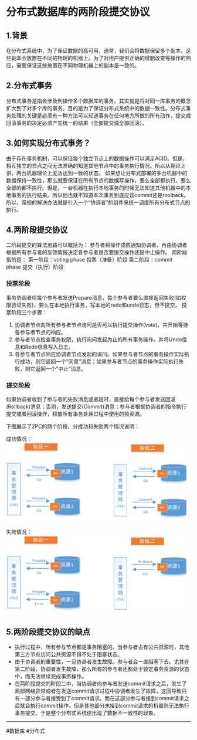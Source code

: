 # 分布式数据库的两阶段提交协议
## 1.背景
在分布式系统中，为了保证数据的高可用，通常，我们会将数据保留多个副本，这些副本会放置在不同的物理的机器上。为了对用户提供正确的增删改查等操作的响应，需要保证这些放置在不同物理机器上的副本是一致的。

## 2.分布式事务
分布式事务是指会涉及到操作多个数据库的事务。其实就是将对同一库事务的概念扩大到了对多个库的事务。目的是为了保证分布式系统中的数据一致性。分布式事务处理的关键是必须有一种方法可以知道事务在任何地方所做的所有动作，提交或回滚事务的决定必须产生统一的结果（全部提交或全部回滚）。

## 3.如何实现分布式事务？
由于存在事务机制，可以保证每个独立节点上的数据操作可以满足ACID。但是，相互独立的节点之间无法准确的知道其他节点中的事务执行情况。所以从理论上讲，两台机器理论上无法达到一致的状态。
如果想让分布式部署的多台机器中的数据保持一致性，那么就要保证在所有节点的数据写操作，要么全部都执行，要么全部的都不执行。但是，一台机器在执行本地事务的时候无法知道其他机器中的本地事务的执行结果。所以他也就不知道本次事务到底应该commit还是roolback。所以，常规的解决办法就是引入一个“协调者”的组件来统一调度所有分布式节点的执行。

## 4.两阶段提交协议
二阶段提交的算法思路可以概括为： 参与者将操作成败通知协调者，再由协调者根据所有参与者的反馈情报决定各参与者是否要提交操作还是中止操作。
两阶段指的是：
第一阶段：voting phase 投票（准备）阶段
第二阶段：commit phase 提交（执行）阶段

### 投票阶段
事务协调者给每个参与者发送Prepare消息，每个参与者要么直接返回失败(如权限验证失败)，要么在本地执行事务，写本地的redo和undo日志，但不提交。
投票阶段三个步骤：
1. 协调者节点向所有参与者节点询问是否可以执行提交操作(vote)，并开始等待各参与者节点的响应。
2. 参与者节点检查事务权限，执行询问发起为止的所有事务操作，并将Undo信息和Redo信息写入日志。
3. 各参与者节点响应协调者节点发起的询问。如果参与者节点的事务操作实际执行成功，则它返回一个”同意”消息；如果参与者节点的事务操作实际执行失败，则它返回一个”中止”消息。

### 提交阶段
如果协调者收到了参与者的失败消息或者超时，直接给每个参与者发送回滚(Rollback)消息；否则，发送提交(Commit)消息；参与者根据协调者的指令执行提交或者回滚操作，释放所有事务处理过程中使用的锁资源。

下图展示了2PC的两个阶段，分成功和失败两个情况说明：

成功情况：
![](img/8bb72e4e296d75d3f61e4719d42ec147.png)

失败情况：
![](img/877cff4d057591ce73f517395c5efd60.png)

## 5.两阶段提交协议的缺点
* 执行过程中，所有参与节点都是事务阻塞的。当参与者占有公共资源时，其他第三方节点访问公共资源不得不处于阻塞状态。
* 由于协调者的重要性，一旦协调者发生故障。参与者会一直阻塞下去。尤其在第二阶段，协调者发生故障，那么所有的参与者还都处于锁定事务资源的状态中，而无法继续完成事务操作。
* 在两阶段提交的阶段二中，当协调者向参与者发送commit请求之后，发生了局部网络异常或者在发送commit请求过程中协调者发生了故障，这回导致只有一部分参与者接受到了commit请求。而在这部分参与者接到commit请求之后就会执行commit操作。但是其他部分未接到commit请求的机器则无法执行事务提交。于是整个分布式系统便出现了数据不一致性的现象。

---
#数据库 #分布式